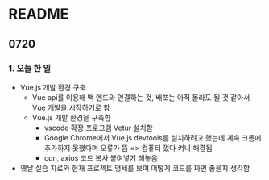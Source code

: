 # README

## 0720

### 1. 오늘 한 일

- Vue.js  개발 환경 구축
  - Vue api를 이용해 백 엔드와 연결하는 것, 배포는 아직 몰라도 될 것 같아서 Vue 개발을 시작하기로 함
  - Vue.js 개발 환경을 구축함
    - vscode 확장 프로그램 Vetur 설치함
    - Google Chrome에서 Vue.js devtools를 설치하려고 했는데 계속 크롬에 추가하지 못했다며 오류가 뜸 => 컴퓨터 껐다 켜니 해결됨
    - cdn, axios 코드 복사 붙여넣기 해놓음
- 옛날 실습 자료와 현재 프로젝트 명세를 보며 어떻게 코드를 짜면 좋을지 생각함